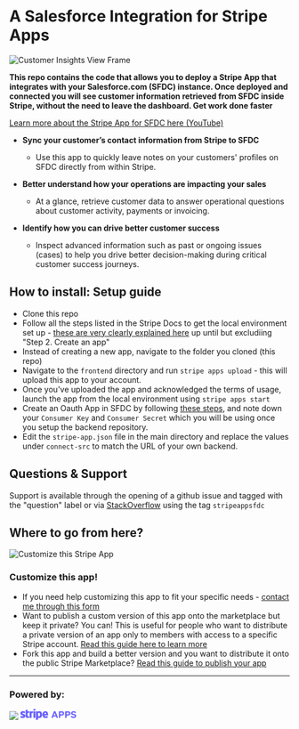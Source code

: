 # A Salesforce Integration for Stripe Apps

![Customer Insights View Frame](https://user-images.githubusercontent.com/4209733/171068761-508a72c0-7524-4e0e-b950-452cfa8ef9ab.png)

**This repo contains the code that allows you to deploy a Stripe App that integrates with your Salesforce.com (SFDC) instance. Once deployed and connected you will see customer information retrieved from SFDC inside Stripe, without the need to leave the dashboard. Get work done faster**

[Learn more about the Stripe App for SFDC here (YouTube)](https://youtu.be/EfLHVQbRLEE?t=1138)

- **Sync your customer’s contact information from Stripe to SFDC**

  - Use this app to quickly leave notes on your customers' profiles on SFDC directly from within Stripe.

- **Better understand how your operations are impacting your sales**

  - At a glance, retrieve customer data to answer operational questions about customer activity, payments or invoicing.

- **Identify how you can drive better customer success**
  - Inspect advanced information such as past or ongoing issues (cases) to help you drive better decision-making during critical customer success journeys.

## How to install: Setup guide

- Clone this repo
- Follow all the steps listed in the Stripe Docs to get the local environment set up - [these are very clearly explained here](https://stripe.com/docs/stripe-apps/create-app) up until but excludiing "Step 2. Create an app"
- Instead of creating a new app, navigate to the folder you cloned (this repo)
- Navigate to the `frontend` directory and run `stripe apps upload` - this will upload this app to your account.
- Once you've uploaded the app and acknowledged the terms of usage, launch the app from the local environment using `stripe apps start`
- Create an Oauth App in SFDC by following [these steps](https://docs.microfocus.com/UCMDB/11.0/cp-docs/docs/eng/doc_lib/Content/Remedyforce_CreateConnectedApps.htm), and note down your `Consumer Key` and `Consumer Secret` which you will be using once you setup the backend repository.
- Edit the `stripe-app.json` file in the main directory and replace the values under `connect-src` to match the URL of your own backend.

## Questions & Support

Support is available through the opening of a github issue and tagged with the "question" label or via [StackOverflow](https://stackoverflow.com/questions/tagged/sfdcstripe) using the tag `stripeappsfdc`

## Where to go from here?

![Customize this Stripe App](https://user-images.githubusercontent.com/4209733/171066762-0d40e06c-1d56-49ab-a09a-7323e0c49bf8.png)

### Customize this app!

- If you need help customizing this app to fit your specific needs - [contact me through this form](https://stripe-apps-form-b45a.netlify.app/)
- Want to publish a custom version of this app onto the marketplace but keep it private? You can! This is useful for people who want to distribute a private version of an app only to members with access to a specific Stripe account. [Read this guide here to learn more](https://stripe.com/docs/stripe-apps/distribution-options)
- Fork this app and build a better version and you want to distribute it onto the public Stripe Marketplace? [Read this guide to publish your app](https://stripe.com/docs/stripe-apps/publish-app)

---

### Powered by:

<img src="https://logotyp.us/files/salesforce.svg" width="100" style="max-width: 100%;"/>

<img src="https://github.com/stripe/stripe-apps/raw/main/.readme/stripe-apps-burple.svg" width="100" style="max-width: 100%;" />
